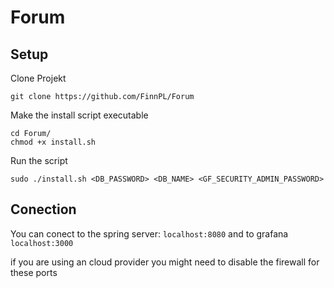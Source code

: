 # Forum

## Setup
Clone Projekt
```
git clone https://github.com/FinnPL/Forum
```
Make the install script executable
```
cd Forum/
chmod +x install.sh
```
Run the script 
```
sudo ./install.sh <DB_PASSWORD> <DB_NAME> <GF_SECURITY_ADMIN_PASSWORD>
```

## Conection
You can conect to the spring server: `localhost:8080` 
and to grafana `localhost:3000`

if you are using an cloud provider you might need to disable the firewall for these ports
